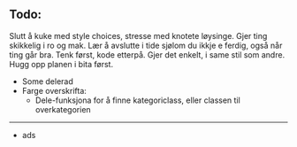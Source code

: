 ## Todo:

Slutt å kuke med style choices, stresse med knotete løysinge. Gjer ting skikkelig i ro og mak.
Lær å avslutte i tide sjølom du ikkje e ferdig, også når ting går bra. Tenk først, kode etterpå. 
Gjer det enkelt, i same stil som andre. Hugg opp planen i bita først.

- Some delerad
- Farge overskrifta:
  - Dele-funksjona for å finne kategoriclass, eller classen til overkategorien

------------------------

- ads


